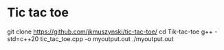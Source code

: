 # Tic tac toe
git clone https://github.com/jkmuszynski/tic-tac-toe/
cd Tik-tac-toe
g++ -std=c++20 tic_tac_toe.cpp -o myoutput.out
./myoutput.out



